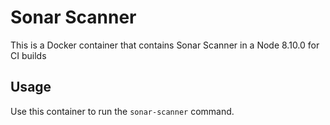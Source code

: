 # Sonar Scanner

This is a Docker container that contains Sonar Scanner in a Node 8.10.0 for CI builds

## Usage

Use this container to run the `sonar-scanner` command.
